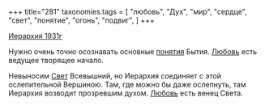 +++
title="281"
taxonomies.tags = [
 "любовь",
 "Дух",
 "мир",
 "сердце",
 "свет",
 "понятие",
 "огонь",
 "подвиг",
]
+++

[Иерархия 1931г](/agni/1931)

Нужно очень точно осознавать основные [понятия](/tags/понятие) Бытия. [Любовь](/tags/любовь) есть ведущее творящее начало.   

Невыносим [Свет](/tags/свет) Всевышний, но Иерархия соединяет с этой ослепительной Вершиною. Там, где можно бы даже ослепнуть, там Иерархия возводит прозревшим духом. [Любовь](/tags/любовь) есть венец Света.   

